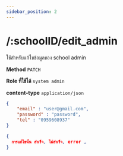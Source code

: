 ```yaml
---
sidebar_position: 2
---
```


# /:schoolID/edit_admin


ใช้สำหรับแก้ไขข้อมูลของ school admin 

**Method** `PATCH`

**Role ที่ใช้ได้** `system admin`

**content-type** `application/json`

```json title="Request"
{
    "email" : "user@gmail.com",
    "password" : "password",
    "tel" : "0959608937"
}
```

```json title="Response"
{
  การแก้ไขนั้น สำเร็จ, ไม่สำเร็จ, error ,
}
```
